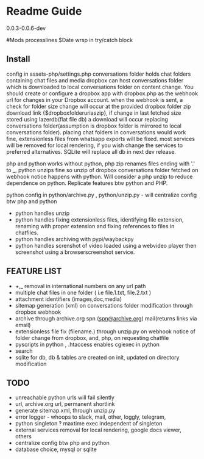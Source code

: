 # Readme Guide
0.0.3-0.0.6-dev

#Mods
processlines $Date wrsp in try/catch block

## Install
config in assets-php/settings.php
conversations folder holds chat folders containing chat files and media
dropbox can host conversations folder which is downloaded to local conversations folder on content change. You should create or configure a dropbox app with dropbox.php as the webhook url for changes in your Dropbox account. when the webhook is sent, a check for folder size change will occur at the provided dropbox folder zip download link {$dropboxfolderuriaszip}, if change in last fetched size stored using lazerdb(flat file db) a download will occur replacing conversations folder(assumption is dropbox folder is mirrored to local conversations folder).
placing chat folders in conversations would work fine, extensionless files from whatsapp exports will be fixed.
most services will be removed for local rendering, if you wish change the services to preferred alternatives. SQLite will replace all db in next dev release.


php and python
works without python, php zip renames files ending with '.' to _, python unzips fine so unzip of dropbox conversations folder fetched on webhook notice happens with python. Will consider a php unzip to reduce dependence on python.
Replicate features btw python and PHP.


python config in python/archive.py , python/unzip.py - will centralize config btw php and python
- python handles unzip
- python handles fixing extensionless files, identifying file extension, renaming with proper extension and fixing references to files in chatfiles.
- python handles archiving with pypi/waybackpy
- python handles screnshot of video loaded using a webvideo player then screenshot using a browserscreenshot service.

## FEATURE LIST
-  \+,_ removal in international numbers on any url path
-  multiple chat files in one folder ( i.e file.1.txt, file.2.txt )
-  attachment identifiers (images,doc,media)
-  sitemap generation (xml) on conversations folder modification through dropbox webhook
-  archive through archive.org spn (spn@archive.org) mail(returns links via email)
-  extensionless file fix (filename.) through unzip.py on webhook notice of folder change from dropbox, and, php, on requesting chatfile
-  pyscripts in python , .htaccess enables cgiexec in python
-  search
-  sqlite for db, db & tables are created on init, updated on directory modification
  
## TODO
-  unreachable python urls will fail silently
- url, archive.org url, permanent shortlink
-  generate sitemap.xml, through unzip.py
-  error logger - whoops to slack, mail, other, loggly, telegram,
-  python singleton ? maxtime exec independent of singleton
-  external services removal for local rendering, google docs viewer, others
-  centralize config btw php and python
-  database choice, mysql or sqlite